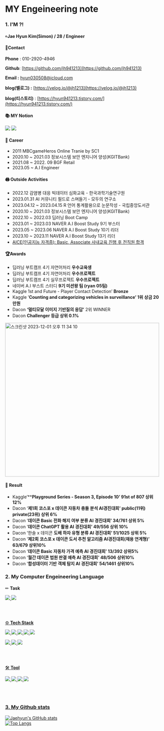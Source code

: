 # MY Engeineering note
#### 
### 1. I'M ?!
#### ৹ Jae Hyun Kim(Simon) / 28 / Engineer

#### 📱Contact


**Phone** : 010-2920-4946

**Github**: [https://github.com/jh941213](https://github.com/jh941213)

**Email :** hyun030508@icloud.com

**blog(벨로그) :** [https://velog.io/@jh1213](https://velog.io/@jh1213) 

**blog(티스토리)** : [https://hyun941213.tistory.com/](https://hyun941213.tistory.com/)


#### 📚 MY Notion
<a href="https://jh941213.notion.site/Jae-Hyun-Kim-025371fbbc904547a69f0b33bc8e45f4" target="_blank"><img src="https://img.shields.io/badge/Notion-00c9f2?style=flat-square&logo=notion&logoColor=white"/></a>
<a href="https://github.com/jh941213" target="_blank"><img src="https://img.shields.io/badge/GitHub-2a2a2a?style=flat-square&logo=GigHub&logoColor=white"/></a>

#### 🏢 Career
- 2011 MBCgameHeros Online Tranie by SC1
- 2020.10 ~ 2021.03 정보시스템 보안 엔지니어 양성(KGITBank)
- 2021.08 ~ 2022. 09 BGF Retail
- 2023.05 ~  A.I Engineer  

#### 🖨️ Outside Activities
- 2022.12 감염병 대응 빅데이터 심화교육 - 한국과학기술연구원
- 2023.01.31 AI 커뮤니티 필드로 스며들기 - 모두의 연구소
- 2023.04.12 ~ 2023.04.15 R 언어 통계활용으로 눈문작성 - 국립중앙도서관
- 2020.10 ~ 2021.03 정보시스템 보안 엔지니어 양성(KGITBank)
- 2022.10 ~ 2022.03 딥러닝 Boot Camp
- 2023.01 ~ 2023.03 NAVER A.I Boost Study 9기 부스터
- 2023.05 ~ 2023.06 NAVER A.I Boost Study 10기 리더
- 2023.10 ~ 2023.11 NAVER A.I Boost Study 13기 리더
- [AICE(인공지능 자격증): Basic, Associate 사내교육 진행 후 전직원 합격](https://www.hankyung.com/article/2023112767311)

#### 🏆Awards
- 딥러닝 부트캠프 4기 자연어처리 **우수교육생**
- 딥러닝 부트캠프 4기 자연어처리 **우수프로젝트**
- 딥러닝 부트캠프 4기 실무프로젝트 **우수프로젝트**
- 네이버 A.I 부스트 스터디 **9기 미션왕 팀 (ryan 05팀)**
- Kaggle 1st and Future - Player Contact Detection’ **Bronze**
- Kaggle ’**Counting and categorizing vehicles in surveillance’ 1위 상금 20만원**
- Dacon **‘멀티모달 이미지 기반질의 응답’** 2위 WINNER
- Dacon **Challenger 등급 상위 0.1%**
<img width="500" alt="스크린샷 2023-12-01 오후 11 34 10" src="https://github.com/jh941213/jh941213/assets/112835087/80c93f7d-e7d5-4b6d-8525-6ece75870730">


#### 📝 Result
- Kaggle’****Playground Series - Season 3, Episode 10’  91st of 807 상위 12%**
- Dacon ‘**제1회 코스포 x 데이콘 자동차 충돌 분석 AI경진대회’  public(11위) private(23위) 상위 6%**
- Dacon ‘**데이콘 Basic 전화 해지 여부 분류 AI 경진대회’ 34/761  상위 5%**
- Dacon ‘**데이콘 ChatGPT 활용 AI 경진대회’  49/556  상위 10%**
- Dacon ‘한솔 x 데이콘 **도배 하자 유형 분류 AI 경진대회’ 51/1025 상위 5%**
- Dacon ‘**제2회 코스포 x 데이콘 도서 추천 알고리즘 AI경진대회(채용 연계형)’ 63/679 상위10%**
- Dacon ‘**데이콘 Basic 자동차 가격 예측 AI 경진대회’ 13/392 상위5%**
- Dacon ‘**월간 데이콘 법원 판결 예측 AI 경진대회’ 48/506 상위10%**
- Dacon ‘**합성데이터 기반 객체 탐지 AI 경진대회’ 54/1461 상위10%**

####  
### 2. My Computer Engeineering Language 
####
✏ **Task**

<a href="https://github.com/jh941213/Logistics-Project"><img src="https://img.shields.io/badge/CV-Object Detection-blue"/> 
<a href="https://github.com/jh941213/ChatGPT_n_DALL-E"><img src="https://img.shields.io/badge/NLP-chatbot-yellowgreen"/>

<br/>
<br/>


⚙️ **Tech Stack**

<img src="https://img.shields.io/badge/Python-3766AB?style=flat-square&logo=Python&logoColor=white"/>  <img src="https://img.shields.io/badge/Java-007396?style=flat-square&logo=Java&logoColor=white"/> <img src="https://img.shields.io/badge/MySQL-4479A1?style=flat-square&logo=MySQL&logoColor=white"/> 
<img src="https://img.shields.io/badge/Swift-F05138?style=flat-square&logo=Swift&logoColor=white"/> <img src="https://img.shields.io/badge/C++-00599C?style=flat-square&logo=Swift&logoColor=white"/> 
   
   
<img src="https://img.shields.io/badge/TensorFlow-FF6F00?style=flat-square&logo=TensorFlow&logoColor=white"/> <img src="https://img.shields.io/badge/PyTorch-EE4C2C?style=flat-square&logo=PyTorch&logoColor=white"/> <img src="https://img.shields.io/badge/Flask-000000?style=flat-square&logo=Flask&logoColor=white"/> 



<br/>
<br/>  
 
🛠 **Tool**


<img src="https://img.shields.io/badge/Colab-F9AB00?style=flat-square&logo=Google Colab&logoColor=white"/> <img src="https://img.shields.io/badge/VSCode-007ACC?style=flat-square&logo=Visual Studio Code&logoColor=white"/> <img src="https://img.shields.io/badge/AWS-232F3E?style=flat-square&logo=Amazon AWS&logoColor=white"/> <img src="https://img.shields.io/badge/Android-3DDC84?style=flat-square&logo=Android&logoColor=white"/>



<br/>
<br/>


### 3. My Github stats

![Jaehyun's GitHub stats](https://github-readme-stats.vercel.app/api?username=jh941213&show_icons=trueshow_icons=true&theme=merko)  
![Top Langs](https://github-readme-stats.vercel.app/api/top-langs/?username=jh941213&layout=compact&theme=tokyonight)



